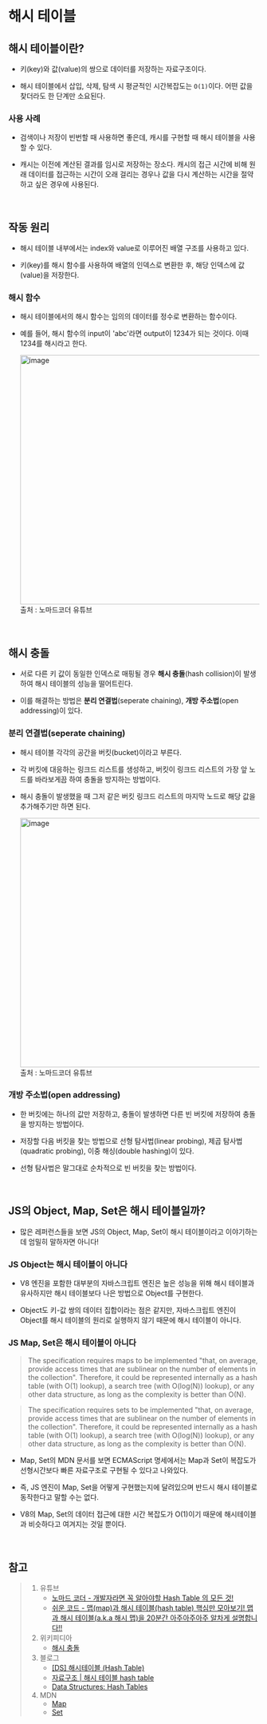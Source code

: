 # 해시 테이블

## 해시 테이블이란?

- 키(key)와 값(value)의 쌍으로 데이터를 저장하는 자료구조이다.

- 해시 테이블에서 삽입, 삭제, 탐색 시 평균적인 시간복잡도는 `O(1)`이다. 어떤 값을 찾더라도 한 단계만 소요된다.

### 사용 사례

- 검색이나 저장이 빈번할 때 사용하면 좋은데, 캐시를 구현할 때 해시 테이블을 사용할 수 있다.

- 캐시는 이전에 계산된 결과를 임시로 저장하는 장소다. 캐시의 접근 시간에 비해 원래 데이터를 접근하는 시간이 오래 걸리는 경우나 값을 다시 계산하는 시간을 절약하고 싶은 경우에 사용된다.

<br>

## 작동 원리

- 해시 테이블 내부에서는 index와 value로 이루어진 배열 구조를 사용하고 있다.

- 키(key)를 해시 함수를 사용하여 배열의 인덱스로 변환한 후, 해당 인덱스에 값(value)을 저장한다.

### 해시 함수

- 해시 테이블에서의 해시 함수는 임의의 데이터를 정수로 변환하는 함수이다.

- 예를 들어, 해시 함수의 input이 'abc'라면 output이 1234가 되는 것이다. 이때 1234를 해시라고 한다.

  <img width="500" alt="image" src="https://github.com/dawwson/TIL/assets/45624238/a469c57a-7b58-4896-b523-6ada19af0618">
  <br>
  출처 : 노마드코더 유튜브

<br>

## 해시 충돌

- 서로 다른 키 값이 동일한 인덱스로 매핑될 경우 **해시 충돌**(hash collision)이 발생하여 해시 테이블의 성능을 떨어트린다.

- 이를 해결하는 방법은 **분리 연결법**(seperate chaining), **개방 주소법**(open addressing)이 있다.

### 분리 연결법(seperate chaining)

- 해시 테이블 각각의 공간을 버킷(bucket)이라고 부른다.

- 각 버킷에 대응하는 링크드 리스트를 생성하고, 버킷이 링크드 리스트의 가장 앞 노드를 바라보게끔 하여 충돌을 방지하는 방법이다.

- 해시 충돌이 발생했을 때 그저 같은 버킷 링크드 리스트의 마지막 노드로 해당 값을 추가해주기만 하면 된다.

  <img width="500" alt="image" src="https://github.com/dawwson/TIL/assets/45624238/027347e8-b3a5-4b67-8ba9-1c1f3fc73f44">
  <br>
  출처 : 노마드코더 유튜브

### 개방 주소법(open addressing)

- 한 버킷에는 하나의 값만 저장하고, 충돌이 발생하면 다른 빈 버킷에 저장하여 충돌을 방지하는 방법이다.

- 저장할 다음 버킷을 찾는 방법으로 선형 탐사법(linear probing), 제곱 탐사법(quadratic probing), 이중 해싱(double hashing)이 있다.

- 선형 탐사법은 말그대로 순차적으로 빈 버킷을 찾는 방법이다.

<br>

## JS의 Object, Map, Set은 해시 테이블일까?

- 많은 레퍼런스들을 보면 JS의 Object, Map, Set이 해시 테이블이라고 이야기하는데 엄밀히 말하자면 아니다!

### JS Object는 해시 테이블이 아니다

- V8 엔진을 포함한 대부분의 자바스크립트 엔진은 높은 성능을 위해 해시 테이블과 유사하지만 해시 테이블보다 나은 방법으로 Object를 구현한다.

- Object도 키-값 쌍의 데이터 집합이라는 점은 같지만, 자바스크립트 엔진이 Object를 해시 테이블의 원리로 실행하지 않기 때문에 해시 테이블이 아니다.

### JS Map, Set은 해시 테이블이 아니다

> The specification requires maps to be implemented "that, on average, provide access times that are sublinear on the number of elements in the collection". Therefore, it could be represented internally as a hash table (with O(1) lookup), a search tree (with O(log(N)) lookup), or any other data structure, as long as the complexity is better than O(N).

> The specification requires sets to be implemented "that, on average, provide access times that are sublinear on the number of elements in the collection". Therefore, it could be represented internally as a hash table (with O(1) lookup), a search tree (with O(log(N)) lookup), or any other data structure, as long as the complexity is better than O(N).

- Map, Set의 MDN 문서를 보면 ECMAScript 명세에서는 Map과 Set이 복잡도가 선형시간보다 빠른 자료구조로 구현될 수 있다고 나와있다.

- 즉, JS 엔진이 Map, Set을 어떻게 구현했는지에 달려있으며 반드시 해시 테이블로 동작한다고 말할 수는 없다.

- V8의 Map, Set의 데이터 접근에 대한 시간 복잡도가 O(1)이기 때문에 해시테이블과 비슷하다고 여겨지는 것일 뿐이다.

<br>

## 참고

> 1. 유튜브
>    - [노마드 코더 - 개발자라면 꼭 알아야할 Hash Table 의 모든 것!](https://youtu.be/HraOg7W3VAM?si=q6yN_xm0dQknnWnB)
>    - [쉬운 코드 - 맵(map)과 해시 테이블(hash table) 핵심만 모아보기! 맵과 해시 테이블(a.k.a 해시 맵)을 20분간 아주아주아주 알차게 설명합니다!!](https://youtu.be/ZBu_slSH5Sk?si=Q5u8QfJZpkRzznow)
> 2. 위키피디아
>    - [해시 충돌](https://ko.wikipedia.org/wiki/%ED%95%B4%EC%8B%9C_%EC%B6%A9%EB%8F%8C)
> 3. 블로그
>    - [[DS] 해시테이블 (Hash Table)](https://hudi.blog/ds-hash-table/)
>    - [자료구조 | 해시 테이블 hash table](https://velog.io/@edie_ko/hashtable-with-js)
>    - [Data Structures: Hash Tables](https://dev.to/m13ha/data-structures-graphs-i-3hi0)
> 4. MDN
>    - [Map](https://developer.mozilla.org/ko/docs/Web/JavaScript/Reference/Global_Objects/Map)
>    - [Set](https://developer.mozilla.org/en-US/docs/Web/JavaScript/Reference/Global_Objects/Set)
